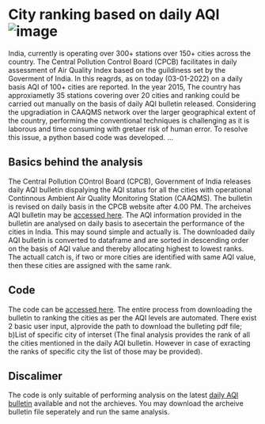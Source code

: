 # City ranking based on daily AQI  ![image](https://user-images.githubusercontent.com/83420459/228736537-fbd32ab5-ac73-41c8-8e9c-f4669557061c.png)

India, currently is operating over 300+ stations over 150+ cities across the country. The Central Pollution Control Board (CPCB) facilitates in daily assessment of Air Quality Index based on the guildiness set by the Goverment of India. In this reagrds, as on today (03-01-2022) on a daily basis AQI of 100+ cities are reported. In the year 2015, The country has approxiametly 35 stations covering over 20 cities and ranking could be carried out manually on the basis of daily AQI bulletin released. Considering the upgradiation in CAAQMS network over the larger geographical extent of the country, performing the conventional techniques is challenging as it is laborous and time consuming with gretaer risk of human error. To resolve this issue, a python based code was developed. 
...
## Basics behind the analysis
The Central Pollution COntrol Board (CPCB), Government of India releases daily AQI bulletin dispalying the AQI status for all the cities with operational Continnous Ambient Air Quality Monitoring Station (CAAQMS). The bulletin is revised on daily basis in the CPCB website after 4.00 PM. The archeives AQI bulletin may be [accessed here](https://cpcb.nic.in/AQI_Bulletin.php). The AQI information provided in the bulletin are analysed on daily basis to asecertain the performance of the cities in India. This may sound simple and actually is. The downloaded daily AQI bulletin is converted to dataframe and are sorted in descending order on the basis of AQI value and thereby allocating highest to lowest ranks. The actuall catch is, if two or more cities are identified with same AQI value, then these cities are assigned with the same rank. 

## Code
The code can be [accessed here](https://github.com/moorthynair/City-ranking-based-on-AQI/blob/main/Ranking_based_on_AQI_code.py). The entire process from downloading the bulletin to ranking the cities as per the AQI levels are automated. There exist 2 basic user input, a)provide the path to download the bulleting pdf file; b)List of specific city of interset (The final analysis provides the rank of all the cities mentioned in the daily AQI bulletin. However in case of exracting the ranks of specific city the list of those may be provided). 

## Discalimer
The code is only suitable of performing analysis on the latest [daily AQI bulletin](https://cpcb.nic.in/aqi_report.php) available and not the archieves. You may download the archeive bulletin file seperately and run the same analysis. 
